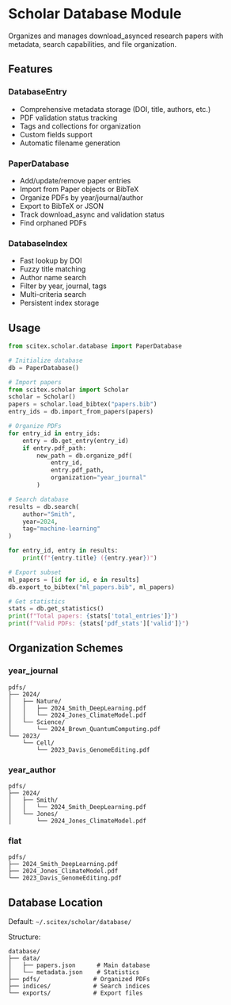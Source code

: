 # Scholar Database Module

Organizes and manages download_asynced research papers with metadata, search capabilities, and file organization.

## Features

### DatabaseEntry
- Comprehensive metadata storage (DOI, title, authors, etc.)
- PDF validation status tracking
- Tags and collections for organization
- Custom fields support
- Automatic filename generation

### PaperDatabase
- Add/update/remove paper entries
- Import from Paper objects or BibTeX
- Organize PDFs by year/journal/author
- Export to BibTeX or JSON
- Track download_async and validation status
- Find orphaned PDFs

### DatabaseIndex
- Fast lookup by DOI
- Fuzzy title matching
- Author name search
- Filter by year, journal, tags
- Multi-criteria search
- Persistent index storage

## Usage

```python
from scitex.scholar.database import PaperDatabase

# Initialize database
db = PaperDatabase()

# Import papers
from scitex.scholar import Scholar
scholar = Scholar()
papers = scholar.load_bibtex("papers.bib")
entry_ids = db.import_from_papers(papers)

# Organize PDFs
for entry_id in entry_ids:
    entry = db.get_entry(entry_id)
    if entry.pdf_path:
        new_path = db.organize_pdf(
            entry_id, 
            entry.pdf_path,
            organization="year_journal"
        )

# Search database
results = db.search(
    author="Smith",
    year=2024,
    tag="machine-learning"
)

for entry_id, entry in results:
    print(f"{entry.title} ({entry.year})")

# Export subset
ml_papers = [id for id, e in results]
db.export_to_bibtex("ml_papers.bib", ml_papers)

# Get statistics
stats = db.get_statistics()
print(f"Total papers: {stats['total_entries']}")
print(f"Valid PDFs: {stats['pdf_stats']['valid']}")
```

## Organization Schemes

### year_journal
```
pdfs/
├── 2024/
│   ├── Nature/
│   │   ├── 2024_Smith_DeepLearning.pdf
│   │   └── 2024_Jones_ClimateModel.pdf
│   └── Science/
│       └── 2024_Brown_QuantumComputing.pdf
└── 2023/
    └── Cell/
        └── 2023_Davis_GenomeEditing.pdf
```

### year_author
```
pdfs/
├── 2024/
│   ├── Smith/
│   │   └── 2024_Smith_DeepLearning.pdf
│   └── Jones/
│       └── 2024_Jones_ClimateModel.pdf
```

### flat
```
pdfs/
├── 2024_Smith_DeepLearning.pdf
├── 2024_Jones_ClimateModel.pdf
└── 2023_Davis_GenomeEditing.pdf
```

## Database Location

Default: `~/.scitex/scholar/database/`

Structure:
```
database/
├── data/
│   ├── papers.json      # Main database
│   └── metadata.json    # Statistics
├── pdfs/               # Organized PDFs
├── indices/            # Search indices
└── exports/            # Export files
```
